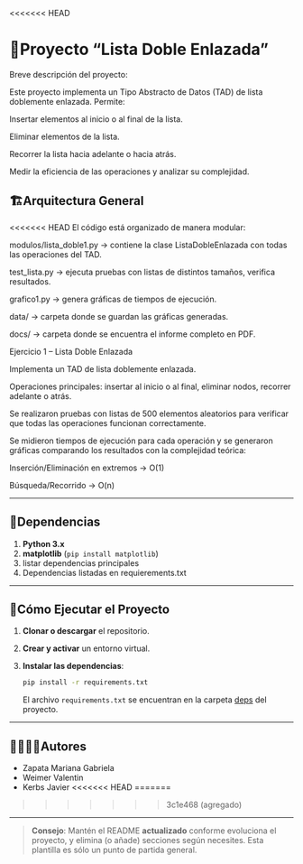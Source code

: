 <<<<<<< HEAD
# 🐍Proyecto “Lista Doble Enlazada”
Breve descripción del proyecto:

Este proyecto implementa un Tipo Abstracto de Datos (TAD) de lista doblemente enlazada.
Permite:

Insertar elementos al inicio o al final de la lista.

Eliminar elementos de la lista.

Recorrer la lista hacia adelante o hacia atrás.

Medir la eficiencia de las operaciones y analizar su complejidad.

## 🏗Arquitectura General

<<<<<<< HEAD
El código está organizado de manera modular:

modulos/lista_doble1.py → contiene la clase ListaDobleEnlazada con todas las operaciones del TAD.

test_lista.py → ejecuta pruebas con listas de distintos tamaños, verifica resultados.

grafico1.py →  genera gráficas de tiempos de ejecución.

data/ → carpeta donde se guardan las gráficas generadas.

docs/ → carpeta donde se encuentra el informe completo en PDF.


 Ejercicio 1 – Lista Doble Enlazada

Implementa un TAD de lista doblemente enlazada.

Operaciones principales: insertar al inicio o al final, eliminar nodos, recorrer adelante o atrás.

Se realizaron pruebas con listas de 500 elementos aleatorios para verificar que todas las operaciones funcionan correctamente.

Se midieron tiempos de ejecución para cada operación y se generaron gráficas comparando los resultados con la complejidad teórica:

Inserción/Eliminación en extremos → O(1)

Búsqueda/Recorrido → O(n)

---
## 📑Dependencias

1. **Python 3.x**
2. **matplotlib** (`pip install matplotlib`)
3. listar dependencias principales
4. Dependencias listadas en requierements.txt

---
## 🚀Cómo Ejecutar el Proyecto
1. **Clonar o descargar** el repositorio.

2. **Crear y activar** un entorno virtual.

3. **Instalar las dependencias**:
   ```bash
   pip install -r requirements.txt
   ```
   El archivo `requirements.txt` se encuentran en la carpeta [deps](./deps) del proyecto.

---
## 🙎‍♀️🙎‍♂️Autores

- Zapata Mariana Gabriela
- Weimer Valentin
- Kerbs Javier
<<<<<<< HEAD
=======

>>>>>>> 3c1e468 (agregado)
---

> **Consejo**: Mantén el README **actualizado** conforme evoluciona el proyecto, y elimina (o añade) secciones según necesites. Esta plantilla es sólo un punto de partida general.

